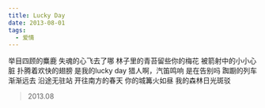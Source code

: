```yaml
---
title: Lucky Day
date: 2013-08-01
tags:
  - 爱情
---
```


举目四顾的麋鹿
失魂的心飞去了哪
林子里的青苔留些你的梅花
被箭射中的小小心脏<!--more-->
扑腾着欢快的翅膀
是我的lucky day
猎人啊，汽笛鸣响
是在告别吗
踟蹰的列车渐渐远去
沿途无驻站
开往南方的春天
你的城篝火如昼
我的森林日光斑驳

> 2013.08